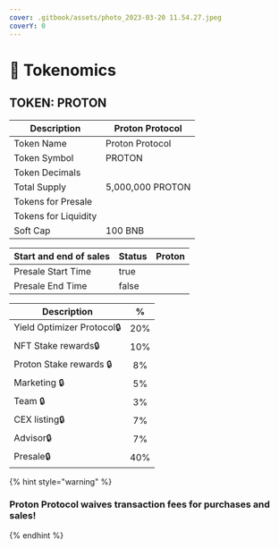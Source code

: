 ```yaml
---
cover: .gitbook/assets/photo_2023-03-20 11.54.27.jpeg
coverY: 0
---
```


# 🔹 Tokenomics

## TOKEN: PROTON

| Description          | Proton Protocol  |
| -------------------- | ---------------- |
| Token Name           | Proton Protocol  |
| Token Symbol         | PROTON           |
| Token Decimals       |                  |
| Total Supply         | 5,000,000 PROTON |
| Tokens for Presale   |                  |
| Tokens for Liquidity |                  |
| Soft Cap             | 100 BNB          |



<table><thead><tr><th>Start and end of sales</th><th data-type="checkbox">Status</th><th>Proton</th></tr></thead><tbody><tr><td>Presale Start Time</td><td>true</td><td></td></tr><tr><td>Presale End Time</td><td>false</td><td></td></tr></tbody></table>



| Description                |  %  |
| -------------------------- | :-: |
| Yield Optimizer Protocol🔒 | 20% |
| NFT Stake rewards🔒        | 10% |
|  Proton Stake rewards 🔒   |  8% |
| Marketing 🔒               |  5% |
| Team 🔒                    |  3% |
| CEX listing🔒              |  7% |
| Advisor🔒                  |  7% |
| Presale🔒                  | 40% |



{% hint style="warning" %}
### Proton Protocol waives transaction fees for purchases and sales!
{% endhint %}
